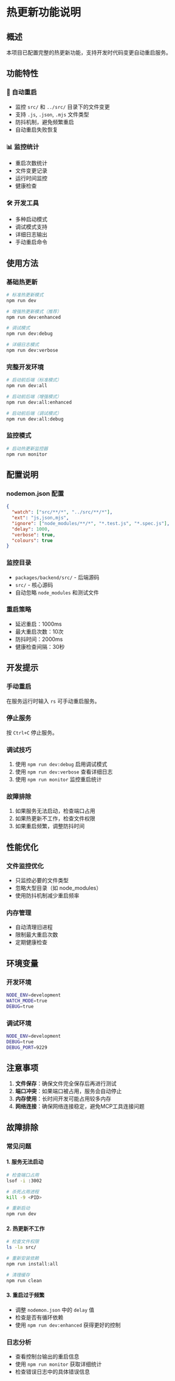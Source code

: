 # 热更新功能说明

## 概述

本项目已配置完整的热更新功能，支持开发时代码变更自动重启服务。

## 功能特性

### 🔄 自动重启
- 监控 `src/` 和 `../src/` 目录下的文件变更
- 支持 `.js`, `.json`, `.mjs` 文件类型
- 防抖机制，避免频繁重启
- 自动重启失败恢复

### 📊 监控统计
- 重启次数统计
- 文件变更记录
- 运行时间监控
- 健康检查

### 🛠️ 开发工具
- 多种启动模式
- 调试模式支持
- 详细日志输出
- 手动重启命令

## 使用方法

### 基础热更新
```bash
# 标准热更新模式
npm run dev

# 增强热更新模式（推荐）
npm run dev:enhanced

# 调试模式
npm run dev:debug

# 详细日志模式
npm run dev:verbose
```

### 完整开发环境
```bash
# 启动前后端（标准模式）
npm run dev:all

# 启动前后端（增强模式）
npm run dev:all:enhanced

# 启动前后端（调试模式）
npm run dev:all:debug
```

### 监控模式
```bash
# 启动热更新监控器
npm run monitor
```

## 配置说明

### nodemon.json 配置
```json
{
  "watch": ["src/**/*", "../src/**/*"],
  "ext": "js,json,mjs",
  "ignore": ["node_modules/**/*", "*.test.js", "*.spec.js"],
  "delay": 1000,
  "verbose": true,
  "colours": true
}
```

### 监控目录
- `packages/backend/src/` - 后端源码
- `src/` - 核心源码
- 自动忽略 `node_modules` 和测试文件

### 重启策略
- 延迟重启：1000ms
- 最大重启次数：10次
- 防抖时间：2000ms
- 健康检查间隔：30秒

## 开发提示

### 手动重启
在服务运行时输入 `rs` 可手动重启服务。

### 停止服务
按 `Ctrl+C` 停止服务。

### 调试技巧
1. 使用 `npm run dev:debug` 启用调试模式
2. 使用 `npm run dev:verbose` 查看详细日志
3. 使用 `npm run monitor` 监控重启统计

### 故障排除
1. 如果服务无法启动，检查端口占用
2. 如果热更新不工作，检查文件权限
3. 如果重启频繁，调整防抖时间

## 性能优化

### 文件监控优化
- 只监控必要的文件类型
- 忽略大型目录（如 node_modules）
- 使用防抖机制减少重启频率

### 内存管理
- 自动清理旧进程
- 限制最大重启次数
- 定期健康检查

## 环境变量

### 开发环境
```bash
NODE_ENV=development
WATCH_MODE=true
DEBUG=true
```

### 调试环境
```bash
NODE_ENV=development
DEBUG=true
DEBUG_PORT=9229
```

## 注意事项

1. **文件保存**：确保文件完全保存后再进行测试
2. **端口冲突**：如果端口被占用，服务会自动停止
3. **内存使用**：长时间开发可能占用较多内存
4. **网络连接**：确保网络连接稳定，避免MCP工具连接问题

## 故障排除

### 常见问题

#### 1. 服务无法启动
```bash
# 检查端口占用
lsof -i :3002

# 杀死占用进程
kill -9 <PID>

# 重新启动
npm run dev
```

#### 2. 热更新不工作
```bash
# 检查文件权限
ls -la src/

# 重新安装依赖
npm run install:all

# 清理缓存
npm run clean
```

#### 3. 重启过于频繁
- 调整 `nodemon.json` 中的 `delay` 值
- 检查是否有循环依赖
- 使用 `npm run dev:enhanced` 获得更好的控制

### 日志分析
- 查看控制台输出的重启信息
- 使用 `npm run monitor` 获取详细统计
- 检查错误日志中的具体错误信息 